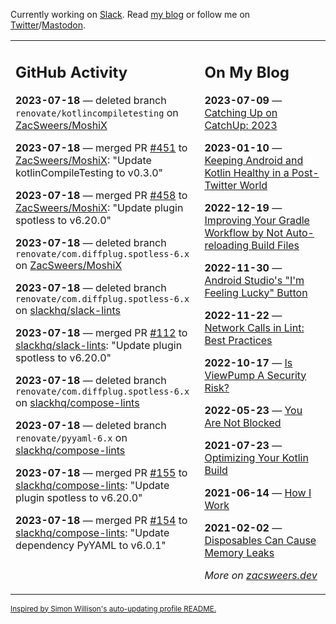 Currently working on [Slack](https://slack.com/). Read [my blog](https://zacsweers.dev/) or follow me on [Twitter](https://twitter.com/ZacSweers)/[Mastodon](https://hachyderm.io/@ZacSweers).

<table><tr><td valign="top" width="60%">

## GitHub Activity
<!-- githubActivity starts -->
**2023-07-18** — deleted branch `renovate/kotlincompiletesting` on [ZacSweers/MoshiX](https://github.com/ZacSweers/MoshiX)

**2023-07-18** — merged PR [#451](https://github.com/ZacSweers/MoshiX/pull/451) to [ZacSweers/MoshiX](https://github.com/ZacSweers/MoshiX): "Update kotlinCompileTesting to v0.3.0"

**2023-07-18** — merged PR [#458](https://github.com/ZacSweers/MoshiX/pull/458) to [ZacSweers/MoshiX](https://github.com/ZacSweers/MoshiX): "Update plugin spotless to v6.20.0"

**2023-07-18** — deleted branch `renovate/com.diffplug.spotless-6.x` on [ZacSweers/MoshiX](https://github.com/ZacSweers/MoshiX)

**2023-07-18** — deleted branch `renovate/com.diffplug.spotless-6.x` on [slackhq/slack-lints](https://github.com/slackhq/slack-lints)

**2023-07-18** — merged PR [#112](https://github.com/slackhq/slack-lints/pull/112) to [slackhq/slack-lints](https://github.com/slackhq/slack-lints): "Update plugin spotless to v6.20.0"

**2023-07-18** — deleted branch `renovate/com.diffplug.spotless-6.x` on [slackhq/compose-lints](https://github.com/slackhq/compose-lints)

**2023-07-18** — deleted branch `renovate/pyyaml-6.x` on [slackhq/compose-lints](https://github.com/slackhq/compose-lints)

**2023-07-18** — merged PR [#155](https://github.com/slackhq/compose-lints/pull/155) to [slackhq/compose-lints](https://github.com/slackhq/compose-lints): "Update plugin spotless to v6.20.0"

**2023-07-18** — merged PR [#154](https://github.com/slackhq/compose-lints/pull/154) to [slackhq/compose-lints](https://github.com/slackhq/compose-lints): "Update dependency PyYAML to v6.0.1"
<!-- githubActivity ends -->
</td><td valign="top" width="40%">

## On My Blog
<!-- blog starts -->
**2023-07-09** — [Catching Up on CatchUp: 2023](https://www.zacsweers.dev/catching-up-on-catchup-2023/)

**2023-01-10** — [Keeping Android and Kotlin Healthy in a Post-Twitter World](https://www.zacsweers.dev/keeping-android-healthy/)

**2022-12-19** — [Improving Your Gradle Workflow by Not Auto-reloading Build Files](https://www.zacsweers.dev/improving-your-workflow-by-not-auto-reloading-build-files/)

**2022-11-30** — [Android Studio's "I'm Feeling Lucky" Button](https://www.zacsweers.dev/android-studios-im-feeling-lucky-button/)

**2022-11-22** — [Network Calls in Lint: Best Practices](https://www.zacsweers.dev/network-calls-in-lint-best-practices/)

**2022-10-17** — [Is ViewPump A Security Risk?](https://www.zacsweers.dev/is-viewpump-a-security-risk/)

**2022-05-23** — [You Are Not Blocked](https://www.zacsweers.dev/you-are-not-blocked/)

**2021-07-23** — [Optimizing Your Kotlin Build](https://www.zacsweers.dev/optimizing-your-kotlin-build/)

**2021-06-14** — [How I Work](https://www.zacsweers.dev/how-i-work/)

**2021-02-02** — [Disposables Can Cause Memory Leaks](https://www.zacsweers.dev/disposables-can-cause-memory-leaks/)
<!-- blog ends -->
_More on [zacsweers.dev](https://zacsweers.dev/)_
</td></tr></table>

<sub><a href="https://simonwillison.net/2020/Jul/10/self-updating-profile-readme/">Inspired by Simon Willison's auto-updating profile README.</a></sub>